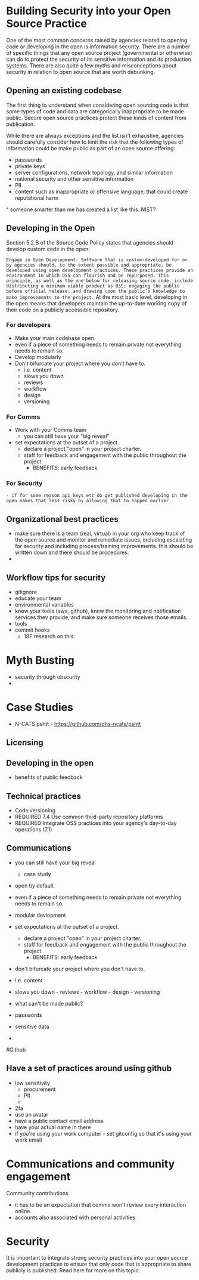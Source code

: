 # Building Security into your Open Source Practice

One of the most common concerns raised by agencies related to opening code or developing in the open is information security.  There are a number of specific things that any open source project (governmental or otherwise) can do to protect the security of its sensitive information and its production systems. There are also quite a few myths and misconceptions about security in relation to open source that are worth debunking.

## Opening an existing codebase
The first thing to understand when considering open sourcing code is that some types of code and data are categorically inappropriate to be made public.  Secure open source practices protect these kinds of content from publication.  

While there are always exceptions and the list isn't exhaustive, agencies should carefully consider how to limit the risk that the following types of information could be make public as part of an open source offering:
 - passwords
 - private keys
 - server configurations, network topology, and similar information
 - national security and other sensitive information
 - PII
 - content such as inappropriate or offensive language, that could create reputational harm

^ someone smarter than me has created a list like this. NIST?



## Developing in the Open 

Section 5.2.B of the Source Code Policy states that agencies should develop custom code in the open:

`
Engage in Open Development: Software that is custom-developed for or by agencies should, to the extent possible and appropriate, be developed using open development practices. These practices provide an environment in which OSS can flourish and be repurposed. This principle, as well as the one below for releasing source code, include distributing a minimum viable product as OSS; engaging the public before official release; and drawing upon the public’s knowledge to make improvements to the project.
`
At the most basic level, developing in the open means that developers maintain the up-to-date working copy of their code on a publicly accessible repository.  







### For developers


- Make your main codebase open.
 - even if a piece of something needs to remain private not everything needs to remain so.
 - Develop modularly
- Don't bifurcate your project where you don't have to.
   - i.e. content
   - slows you down
    - reviews
    - workflow
    - design
    - versioning

### For Comms
- Work with your Comms team
  - you can still have your "big reveal"
- set expectations at the outset of a project.
  - declare a project "open" in your project charter.
  - staff for feedback and engagement with the public throughout the project
    - BENEFITS: early feedback

### For Security
    - if for some reason api keys etc do get published developing in the open makes that less risky by allowing that to happen earlier.


## Organizational best practices
 - make sure there is a team (real, virtual) in your org who keep track of the open source and monitor and remediate issues, including escalating for security and including process/training improvements. this should be written down and there should be procedures.
 - 
 
## Workflow tips for security
  - gitignore
  - educate your team
  - environmental variables
  - know your tools (aws, github), know the monitoring and notification services they provide, and make sure someone receives those emails.
  - tools
   - commit hooks
     - 18F research on this.
 
# Myth Busting
- security through obscurity
- 
  
# Case Studies
- N-CATS pshtt - https://github.com/dhs-ncats/pshtt







## Licensing


## Developing in the open 

- benefits of public feedback


## Technical practices
  - Code versioning
  - REQUIRED 7.4 Use common third-party repository platforms 
  - REQUIRED Integrate OSS practices into your agency's day-to-day operations (7.1)




## Communications
- you can still have your big reveal
  - case study




- open by default
 - even if a piece of something needs to remain private not everything needs to remain so.
  - modular devlopment
  - set expectations at the outset of a project.
    - declare a project "open" in your project charter.
    - staff for feedback and engagement with the public throughout the project
      - BENEFITS: early feedback
  - don't bifurcate your project where you don't have to.
   - i.e. content
   - slows you down
    - reviews
    - workflow
    - design
    - versioning
- what can't be made public?
 - passwords
 - sensitive data
 - 





  #Github
## Have a set of practices around using github
- low sensitivity
  - procurement 
  - PII
  - 
- 2fa
- use an avatar
- have a public contact email address
- have your actual name in there
- if you're using your work computer - set gitconfig so that it's using your work email


# Communications and community engagement
Community contributions
- it has to be an expectation that comms won't review every interaction online.
- accounts also associated with personal activities

# Security
It is important to integrate strong security practices into your open source development practices to ensure that only code that is appropriate to share publicly is published.  Read here for more on this topic.
